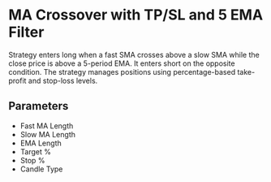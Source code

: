 # MA Crossover with TP/SL and 5 EMA Filter

Strategy enters long when a fast SMA crosses above a slow SMA while the close price is above a 5-period EMA. It enters short on the opposite condition. The strategy manages positions using percentage-based take-profit and stop-loss levels.

## Parameters
- Fast MA Length
- Slow MA Length
- EMA Length
- Target %
- Stop %
- Candle Type
